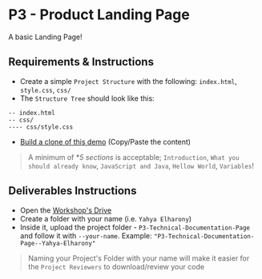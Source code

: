 # P3 - Product Landing Page
A basic Landing Page!

## Requirements & Instructions
- Create a simple `Project Structure` with the following: `index.html`, `style.css`, `css/`
- The `Structure Tree` should look like this:
```
-- index.html
-- css/
---- css/style.css
```
- [Build a clone of this demo](https://codepen.io/freeCodeCamp/full/NdrKKL) (Copy/Paste the content)

> A minimum of **5 sections* is acceptable; `Introduction`, `What you should already know`, `JavaScript and Java`, `Hellow World`, `Variables`!

## Deliverables Instructions
- Open the [Workshop's Drive](https://drive.google.com/drive/u/0/folders/1NSbd29QsturGGTne4UyBh1VOT3rkduOm)
- Create a folder with your name (i.e. `Yahya Elharony`)
- Inside it, upload the project folder - `P3-Technical-Documentation-Page` and follow it with `--your-name`. Example: `"P3-Technical-Documentation-Page--Yahya-Elharony"`
> Naming your Project's Folder with your name will make it easier for the `Project Reviewers` to download/review your code